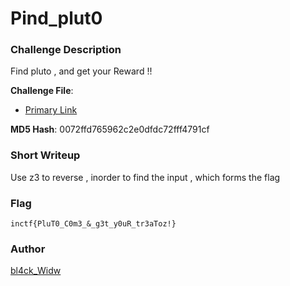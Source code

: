 
# Pind_plut0

### Challenge Description

Find pluto , and get your Reward !!

**Challenge File**:

+ [Primary Link](/handout/find_plut0)

**MD5 Hash**: 0072ffd765962c2e0dfdc72fff4791cf

### Short Writeup

Use z3 to reverse , inorder to find the input , which forms the flag

### Flag

```	
inctf{PluT0_C0m3_&_g3t_y0uR_tr3aToz!}
```

### Author
[bl4ck_Widw](https://twitter.com/N4m1th4_01)